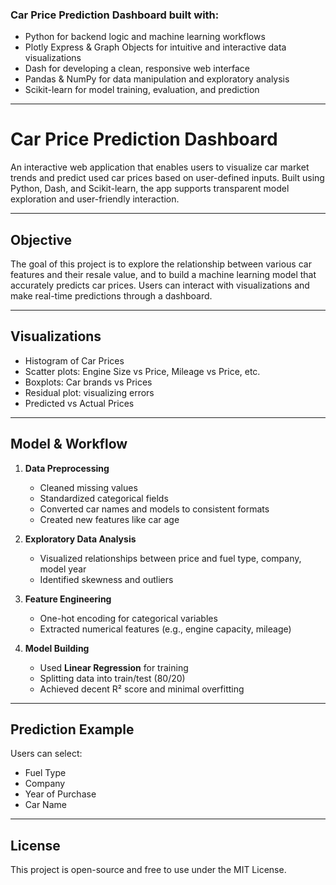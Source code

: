 ### Car Price Prediction Dashboard built with:
- Python for backend logic and machine learning workflows
- Plotly Express & Graph Objects for intuitive and interactive data visualizations
- Dash for developing a clean, responsive web interface
- Pandas & NumPy for data manipulation and exploratory analysis
- Scikit-learn for model training, evaluation, and prediction

---
# Car Price Prediction Dashboard
An interactive web application that enables users to visualize car market trends and predict used car prices based on user-defined inputs. Built using Python, Dash, and Scikit-learn, the app supports transparent model exploration and user-friendly interaction.

---
## Objective
The goal of this project is to explore the relationship between various car features and their resale value, and to build a machine learning model that accurately predicts car prices. Users can interact with visualizations and make real-time predictions through a dashboard.

---
## Visualizations

- Histogram of Car Prices
- Scatter plots: Engine Size vs Price, Mileage vs Price, etc.
- Boxplots: Car brands vs Prices
- Residual plot: visualizing errors
- Predicted vs Actual Prices

---
## Model & Workflow

1. **Data Preprocessing**
   - Cleaned missing values
   - Standardized categorical fields
   - Converted car names and models to consistent formats
   - Created new features like car age

2. **Exploratory Data Analysis**
   - Visualized relationships between price and fuel type, company, model year
   - Identified skewness and outliers

3. **Feature Engineering**
   - One-hot encoding for categorical variables
   - Extracted numerical features (e.g., engine capacity, mileage)

4. **Model Building**
   - Used **Linear Regression** for training
   - Splitting data into train/test (80/20)
   - Achieved decent R² score and minimal overfitting
     
---
## Prediction Example

Users can select:
- Fuel Type
- Company
- Year of Purchase
- Car Name

---

## License
This project is open-source and free to use under the MIT License.
